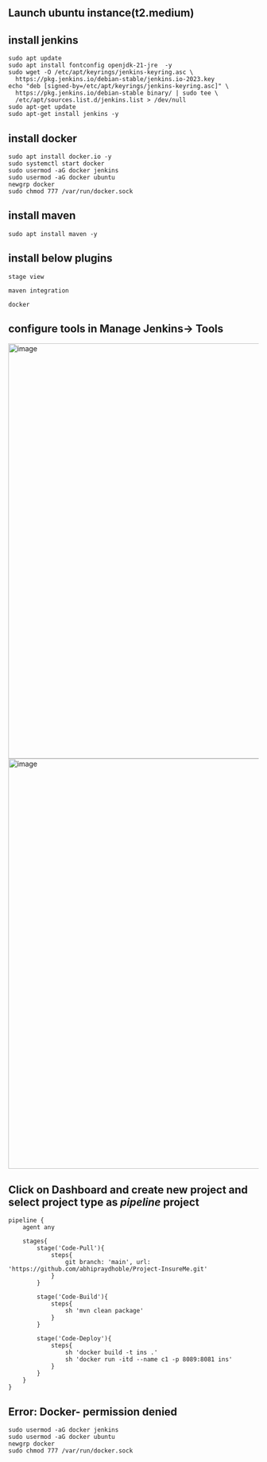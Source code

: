 ## Launch ubuntu instance(t2.medium)

## install jenkins
````
sudo apt update
sudo apt install fontconfig openjdk-21-jre  -y
sudo wget -O /etc/apt/keyrings/jenkins-keyring.asc \
  https://pkg.jenkins.io/debian-stable/jenkins.io-2023.key
echo "deb [signed-by=/etc/apt/keyrings/jenkins-keyring.asc]" \
  https://pkg.jenkins.io/debian-stable binary/ | sudo tee \
  /etc/apt/sources.list.d/jenkins.list > /dev/null
sudo apt-get update
sudo apt-get install jenkins -y
````
## install docker
````
sudo apt install docker.io -y
sudo systemctl start docker
sudo usermod -aG docker jenkins
sudo usermod -aG docker ubuntu
newgrp docker
sudo chmod 777 /var/run/docker.sock
````
## install maven
````
sudo apt install maven -y
````
## install below plugins
````
stage view
````
````
maven integration
````
````
docker
````

## configure tools in Manage Jenkins-> Tools
<img width="1920" height="836" alt="image" src="https://github.com/user-attachments/assets/15c89fa2-5e98-432e-9687-9b8ead0edafa" />
<img width="1917" height="826" alt="image" src="https://github.com/user-attachments/assets/21c55a7c-0fe7-49f6-bf26-e7c547692e1c" />

## Click on Dashboard and create new project and select project type as *pipeline* project



```pipeline
pipeline {
    agent any
    
    stages{
        stage('Code-Pull'){
            steps{
                git branch: 'main', url: 'https://github.com/abhipraydhoble/Project-InsureMe.git'
            }
        }
        
        stage('Code-Build'){
            steps{
                sh 'mvn clean package'
            }
        }
        
        stage('Code-Deploy'){
            steps{
                sh 'docker build -t ins .'
                sh 'docker run -itd --name c1 -p 8089:8081 ins'
            }
        }
    }
}
```
## Error: Docker- permission denied
````
sudo usermod -aG docker jenkins
sudo usermod -aG docker ubuntu
newgrp docker
sudo chmod 777 /var/run/docker.sock
````
